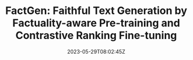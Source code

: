 ---
title: "FactGen: Faithful Text Generation by Factuality-aware Pre-training and Contrastive Ranking Fine-tuning"
authors:
- Zhibin Lan
- Wei Li
- Jinsong Su
- Xinyan Xiao
- Jiachen Liu
- Wenhao Wu
- Yajuan Lyu
author_notes:
- 
- 
- "通讯作者"
- 
- 
- 
- 
date: "2023-05-29T08:02:45Z"
publishDate: "2025-05-29T08:02:45Z"
publication_types: [大模型训练]
publication: "**Journal of Artificial Intelligence Research.** (CCF-B类)"
---